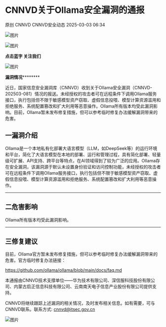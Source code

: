 #  CNNVD关于Ollama安全漏洞的通报   
原创 CNNVD  CNNVD安全动态   2025-03-03 06:34  
  
![图片](https://mmbiz.qpic.cn/mmbiz_gif/g1thw9GoocfpeKv1eicF4icEx1vUX4LQ1JjlMnGl5z2XiaAQGZdFulYs0vsE3icB8RUiawPqDSb5lvm8G0drb7iaw7sQ/640?wx_fmt=gif&from=appmsg "")  
  
![图片](https://mmbiz.qpic.cn/mmbiz_gif/g1thw9GoocfpeKv1eicF4icEx1vUX4LQ1Js3VkKswpUtkoDWibZ1YQl1lIdcctfqePCcSPEdc38SnhJGdqGJUFx9w/640?wx_fmt=gif&from=appmsg "")  
  
**点击蓝字 关注我们**  
  
![图片](https://mmbiz.qpic.cn/mmbiz_gif/g1thw9GoocfpeKv1eicF4icEx1vUX4LQ1Js3VkKswpUtkoDWibZ1YQl1lIdcctfqePCcSPEdc38SnhJGdqGJUFx9w/640?wx_fmt=gif&from=appmsg "")  
  
  
**漏洞情况**********  
  
近日，国家信息安全漏洞库（CNNVD）收到关于Ollama安全漏洞（CNNVD-202503-081）情况的报送。未经授权的攻击者可在远程条件下调用Ollama服务接口，执行包括但不限于敏感模型资产窃取、虚假信息投喂、模型计算资源滥用和拒绝服务、系统配置篡改和扩大利用等恶意操作。Ollama所有版本均受此漏洞影响。目前，Ollama暂未发布修复措施，但可以参考临时修复办法缓解漏洞带来的危害。  
  
## 一漏洞介绍  
  
  
Ollama是一个本地私有化部署大语言模型（LLM，如DeepSeek等）的运行环境和平台，简化了大语言模型在本地的部署、运行和管理过程，具有简化部署、轻量级可扩展、API支持、跨平台等特点，在AI领域得到了较为广泛的应用。Ollama存在安全漏洞，该漏洞源于默认未设置身份验证和访问控制功能，未经授权的攻击者可在远程条件下调用Ollama服务接口，执行包括但不限于敏感模型资产窃取、虚假信息投喂、模型计算资源滥用和拒绝服务、系统配置篡改和扩大利用等恶意操作。  
  
****  
## 二危害影响  
  
  
Ollama所有版本均受此漏洞影响。  
  
****  
## 三修复建议  
  
  
目前，Ollama官方暂未发布修复措施，但可以参考临时修复办法缓解漏洞带来的危害。官方临时修复办法链接：  
  
https://github.com/ollama/ollama/blob/main/docs/faq.md  
  
  
本通报由CNNVD技术支撑单位——华为技术有限公司、深信服科技股份有限公司、内蒙古启正信息科技有限公司、云南南天电子信息产业股份有限公司提供支持。  
  
  
CNNVD将继续跟踪上述漏洞的相关情况，及时发布相关信息。如有需要，可与CNNVD联系。联系方式: cnnvd@itsec.gov.cn  
  
  
![图片](https://mmbiz.qpic.cn/mmbiz_gif/g1thw9GoocfpeKv1eicF4icEx1vUX4LQ1JMd8aMOqNkic25xydKvYcCVEsHXvm506icfXiaFep4AfohjraUj3F2jMfg/640?wx_fmt=gif&from=appmsg "")  
  
  
